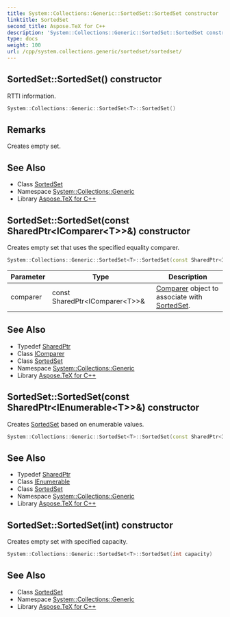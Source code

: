 ```yaml
---
title: System::Collections::Generic::SortedSet::SortedSet constructor
linktitle: SortedSet
second_title: Aspose.TeX for C++
description: 'System::Collections::Generic::SortedSet::SortedSet constructor. RTTI information in C++.'
type: docs
weight: 100
url: /cpp/system.collections.generic/sortedset/sortedset/
---
```

## SortedSet::SortedSet() constructor


RTTI information.

```cpp
System::Collections::Generic::SortedSet<T>::SortedSet()
```

## Remarks


Creates empty set. 
## See Also

* Class [SortedSet](../)
* Namespace [System::Collections::Generic](../../)
* Library [Aspose.TeX for C++](../../../)
## SortedSet::SortedSet(const SharedPtr\<IComparer\<T\>\>\&) constructor


Creates empty set that uses the specified equality comparer.

```cpp
System::Collections::Generic::SortedSet<T>::SortedSet(const SharedPtr<IComparer<T>> &comparer)
```


| Parameter | Type | Description |
| --- | --- | --- |
| comparer | const SharedPtr\<IComparer\<T\>\>\& | [Comparer](../../comparer/) object to associate with [SortedSet](../). |

## See Also

* Typedef [SharedPtr](../../../system/sharedptr/)
* Class [IComparer](../../icomparer/)
* Class [SortedSet](../)
* Namespace [System::Collections::Generic](../../)
* Library [Aspose.TeX for C++](../../../)
## SortedSet::SortedSet(const SharedPtr\<IEnumerable\<T\>\>\&) constructor


Creates [SortedSet](../) based on enumerable values.

```cpp
System::Collections::Generic::SortedSet<T>::SortedSet(const SharedPtr<IEnumerable<T>> &items)
```

## See Also

* Typedef [SharedPtr](../../../system/sharedptr/)
* Class [IEnumerable](../../ienumerable/)
* Class [SortedSet](../)
* Namespace [System::Collections::Generic](../../)
* Library [Aspose.TeX for C++](../../../)
## SortedSet::SortedSet(int) constructor


Creates empty set with specified capacity.

```cpp
System::Collections::Generic::SortedSet<T>::SortedSet(int capacity)
```

## See Also

* Class [SortedSet](../)
* Namespace [System::Collections::Generic](../../)
* Library [Aspose.TeX for C++](../../../)
